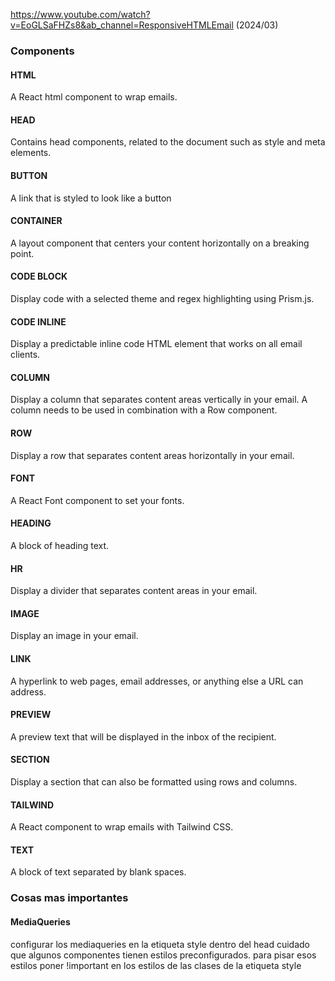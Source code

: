 https://www.youtube.com/watch?v=EoGLSaFHZs8&ab_channel=ResponsiveHTMLEmail (2024/03)

### Components 

#### HTML
A React html component to wrap emails.
#### HEAD
Contains head components, related to the document such as style and meta elements.
#### BUTTON
A link that is styled to look like a button
#### CONTAINER
A layout component that centers your content horizontally on a breaking point.
#### CODE BLOCK
Display code with a selected theme and regex highlighting using Prism.js.
#### CODE INLINE
Display a predictable inline code HTML element that works on all email clients.
#### COLUMN
Display a column that separates content areas vertically in your email. A column needs to be used in combination with a Row component.
#### ROW
Display a row that separates content areas horizontally in your email.
#### FONT
A React Font component to set your fonts.
#### HEADING
A block of heading text.
#### HR
Display a divider that separates content areas in your email.
#### IMAGE
Display an image in your email.
#### LINK
A hyperlink to web pages, email addresses, or anything else a URL can address.
#### PREVIEW
A preview text that will be displayed in the inbox of the recipient.
#### SECTION
Display a section that can also be formatted using rows and columns.
#### TAILWIND
A React component to wrap emails with Tailwind CSS.
#### TEXT
A block of text separated by blank spaces.

### Cosas mas importantes

#### MediaQueries
configurar los mediaqueries en la etiqueta style dentro del head
cuidado que algunos componentes tienen estilos preconfigurados. para pisar esos estilos poner !important en los estilos de las clases de la etiqueta style

